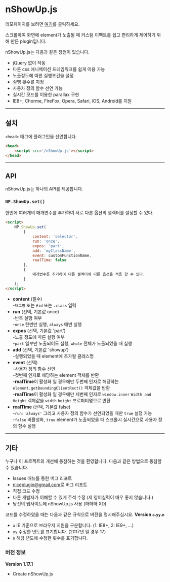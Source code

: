 # nShowUp.js

데모페이지를 보려면 [여기](https://niceplugin.github.io/OldProject_2017/nShowUp)를 클릭하세요.

스크롤하여 화면에 element가 노출될 때 커스텀 이펙트를 쉽고 편리하게 제어하기 위해 만든 plugin입니다.

nShowUp.js는 다음과 같은 장점이 있습니다.
* jQuery 없이 작동
* 다른 css 애니메이션 프레임워크를 쉽게 이용 가능
* 노출정도에 따른 실행조건을 설정
* 실행 횟수를 지정
* 사용자 정의 함수 선언 가능
* 실시간 모드를 이용한 parallax 구현
* IE8+, Chorme, FireFox, Opera, Safari, iOS, Android를 지원

***

## 설치
`<head>` 태그에 플러그인을 선언합니다.
```html    
<head>
    <script src='/nShowUp.js'></script>
</head>
```
***

## API
nShowUp.js는 하나의 API를 제공합니다.

### `NP.ShowUp.set()`
한번에 여러개의 매개변수를 추가하여 서로 다른 옵션의 셀렉터를 설정할 수 있다.
```html
<script>
    NP.ShowUp.set(
        {
            content: 'selector',
            run: 'once',
            expos: 'part',
            add: 'myClassName',
            event: customFunctionName,
            realTime: false
        },
        {
            매개변수를 추가하여 다른 셀렉터에 다른 옵션을 적용 할 수 있다.
        }
    );
</script>
```
* **content** (필수)  
-`태그명` 또는 `#id` 또는 `.class` 입력
* **run** (선택, 기본값 once)  
-반복 실행 여부  
-`once` 한번만 실행, `always` 매번 실행
* **expos** (선택, 기본값 'part')  
-노출 정도에 따른 실행 여부  
-`part` 일부만 노출되어도 실행, `whole` 전체가 노출되었을 때 실행
* **add** (선택, 기본값 'showup')  
-실행되었을 때 element에 추가될 클레스명
* **event** (선택)  
-사용자 정의 함수 선언  
-첫번째 인자로 해당하는 element 객체를 반환  
-**realTime**이 활성화 일 경우에만 두번째 인자로 해당하는 `element.getBoundingClientRect()` 객체값을 반환  
-**realTime**이 활성화 일 경우에만 세번째 인자로 `window.inner` `Width and Height` 객체값을 `width` `height` 프로퍼티명으로 반환
* **realTime** (선택, 기본값 false)  
-`run:'always'` 그리고 사용자 정의 함수가 선언되었을 때만 `true` 설정 가능  
-`false` 비활성화, `true` element가 노출되었을 때 스크롤시 실시간으로 사용자 정의 함수 실행

***

## 기타
누구나 이 프로젝트의 개선에 동참하는 것을 환영합니다.
다음과 같은 방법으로 동참할 수 있습니다.
* Issues 매뉴를 통한 버그 리포트
* <niceplugin@gmail.com>로 버그 리포트
* 직접 코드 수정
* 다른 개발자가 이해할 수 있게 주석 수정 (제 영어실력이 매우 좋지 않습니다.)
* 당신의 웹사이트에 nShowUp.js 사용 (하하하 XD)


코드를 수정하였을 때는 다음과 같은 규칙으로 버전을 명시해주십시요.
**Version `a`.`yy`.`n`**
* `a` IE 기준으로 브라우저 지원을 구분합니다. (1: IE8+, 2: IE9+, ...)
* `yy` 수정한 년도를 표기합니다. (2017년 일 경우 17)
* `n` 해당 년도에 수정한 횟수를 표기합니다.

### 버전 정보
**Version 1.17.1**
* Create nShowUp.js
